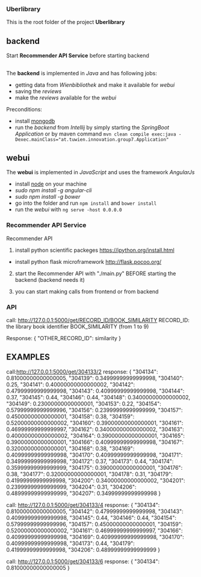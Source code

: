 ### Uberlibrary 

This is the root folder of the project **Uberlibrary**

## backend
Start **Recommender API Service** before starting backend
##
The **backend** is implemented in *Java* and has following jobs:
 - getting data from *Wienbibliothek* and make it available for *webui*
 - saving the *reviews*
 - make the *reviews* available for the *webui*

Preconditions:
- install [mongodb](https://docs.mongodb.com/manual/tutorial/install-mongodb-on-ubuntu/)
- run the *backend* from *Intellij* by simply starting the *SpringBoot Application* or by maven command `mvn clean compile exec:java -Dexec.mainClass="at.tuwien.innovation.group7.Application"`

## webui
The **webui** is implemented in *JavaScript* and uses the framework *AngularJs*
- install [node](https://nodejs.org/en/download/) on your machine
- *sudo npm install -g angular-cli*
- *sudo npm install -g bower*
- go into the folder and run `npm install` and `bower install`
- run the *webui* with `ng serve -host 0.0.0.0`


### Recommender API Service
Recommender API

1. install python scientific packeges https://ipython.org/install.html 
+ install python flask microframework http://flask.pocoo.org/

2. start the Recommender API with "./main.py" BEFORE starting the backend (backend needs it)

3. you can start making calls from frontend or from backend

### API
call: http://127.0.0.1:5000/get/RECORD_ID/BOOK_SIMILARITY
RECORD_ID: the library book identifier
BOOK_SIMILARITY (from 1 to 9)

Response:
{
  "OTHER_RECORD_ID": similarity
}



## EXAMPLES

call:http://127.0.0.1:5000/get/304133/2
response:
{
  "304134": 0.81000000000000005,
  "304139": 0.34999999999999998,
  "304140": 0.25,
  "304141": 0.40000000000000002,
  "304142": 0.47999999999999998,
  "304143": 0.40999999999999998,
  "304144": 0.37,
  "304145": 0.44,
  "304146": 0.44,
  "304148": 0.34000000000000002,
  "304149": 0.23000000000000001,
  "304153": 0.22,
  "304154": 0.57999999999999996,
  "304156": 0.23999999999999999,
  "304157": 0.45000000000000001,
  "304158": 0.38,
  "304159": 0.52000000000000002,
  "304160": 0.39000000000000001,
  "304161": 0.46999999999999997,
  "304162": 0.34000000000000002,
  "304163": 0.40000000000000002,
  "304164": 0.39000000000000001,
  "304165": 0.39000000000000001,
  "304166": 0.40999999999999998,
  "304167": 0.32000000000000001,
  "304168": 0.38,
  "304169": 0.40999999999999998,
  "304170": 0.40999999999999998,
  "304171": 0.34999999999999998,
  "304172": 0.37,
  "304173": 0.44,
  "304174": 0.35999999999999999,
  "304175": 0.39000000000000001,
  "304176": 0.38,
  "304177": 0.32000000000000001,
  "304178": 0.31,
  "304179": 0.41999999999999998,
  "304200": 0.34000000000000002,
  "304201": 0.23999999999999999,
  "304204": 0.31,
  "304206": 0.48999999999999999,
  "304207": 0.34999999999999998
}


call: http://127.0.0.1:5000/get/304133/4
response:
{
  "304134": 0.81000000000000005,
  "304142": 0.47999999999999998,
  "304143": 0.40999999999999998,
  "304145": 0.44,
  "304146": 0.44,
  "304154": 0.57999999999999996,
  "304157": 0.45000000000000001,
  "304159": 0.52000000000000002,
  "304161": 0.46999999999999997,
  "304166": 0.40999999999999998,
  "304169": 0.40999999999999998,
  "304170": 0.40999999999999998,
  "304173": 0.44,
  "304179": 0.41999999999999998,
  "304206": 0.48999999999999999
}



call: http://127.0.0.1:5000/get/304133/6
response:
{
  "304134": 0.81000000000000005
}




